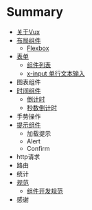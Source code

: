 # Summary

* [关于Vux](README.md)
* [布局组件](chapter1.md)
   * [Flexbox](flexbox.md)
* [表单](form.md)
   * [组件列表](form-components.md)
   * [x-input 单行文本输入](input.md)
* 图表组件
* [时间组件](time-components.md)
   * [倒计时](clocker.md)
   * [秒数倒计时](seconds-countdown.md)
* 手势操作
* [提示组件](tips-components.md)
   * 加载提示
   * Alert
   * Confirm
* http请求
* 路由
* 统计
* [规范](rules.md)
   * [组件开发规范](component-rules.md)
* 感谢

